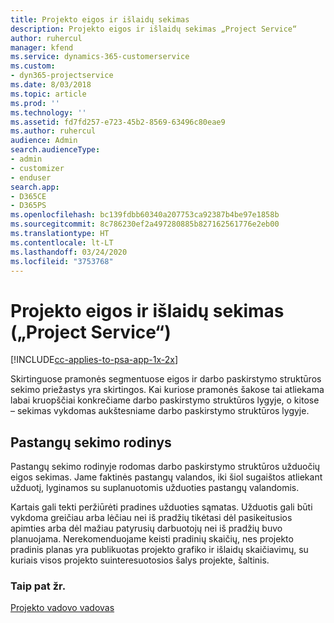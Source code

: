 ```yaml
---
title: Projekto eigos ir išlaidų sekimas
description: Projekto eigos ir išlaidų sekimas „Project Service“
author: ruhercul
manager: kfend
ms.service: dynamics-365-customerservice
ms.custom:
- dyn365-projectservice
ms.date: 8/03/2018
ms.topic: article
ms.prod: ''
ms.technology: ''
ms.assetid: fd7fd257-e723-45b2-8569-63496c80eae9
ms.author: ruhercul
audience: Admin
search.audienceType:
- admin
- customizer
- enduser
search.app:
- D365CE
- D365PS
ms.openlocfilehash: bc139fdbb60340a207753ca92387b4be97e1858b
ms.sourcegitcommit: 8c786230ef2a497280885b827162561776e2eb00
ms.translationtype: HT
ms.contentlocale: lt-LT
ms.lasthandoff: 03/24/2020
ms.locfileid: "3753768"
---
```

# <a name="track-project-progress-and-cost-project-service"></a>Projekto eigos ir išlaidų sekimas („Project Service“)

[!INCLUDE[cc-applies-to-psa-app-1x-2x](../includes/cc-applies-to-psa-app-1x-2x.md)]

Skirtinguose pramonės segmentuose eigos ir darbo paskirstymo struktūros sekimo priežastys yra skirtingos. Kai kuriose pramonės šakose tai atliekama labai kruopščiai konkrečiame darbo paskirstymo struktūros lygyje, o kitose – sekimas vykdomas aukštesniame darbo paskirstymo struktūros lygyje.  
  
## <a name="effort-tracking-view"></a>Pastangų sekimo rodinys  
Pastangų sekimo rodinyje rodomas darbo paskirstymo struktūros užduočių eigos sekimas. Jame faktinės pastangų valandos, iki šiol sugaištos atliekant užduotį, lyginamos su suplanuotomis užduoties pastangų valandomis.  
  
Kartais gali tekti peržiūrėti pradines užduoties sąmatas. Užduotis gali būti vykdoma greičiau arba lėčiau nei iš pradžių tikėtasi dėl pasikeitusios apimties arba dėl mažiau patyrusių darbuotojų nei iš pradžių buvo planuojama. Nerekomenduojame keisti pradinių skaičių, nes projekto pradinis planas yra publikuotas projekto grafiko ir išlaidų skaičiavimų, su kuriais visos projekto suinteresuotosios šalys projekte, šaltinis.  
  
### <a name="see-also"></a>Taip pat žr.  
 [Projekto vadovo vadovas](../project-service/project-manager-guide.md)
